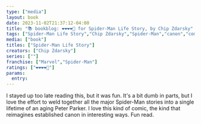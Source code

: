 ```yaml
---
type: ["media"]
layout: book
date: 2023-11-02T21:37:12-04:00
title: "📚 bookblog: ❤️❤️❤️❤️🖤 for Spider-Man Life Story, by Chip Zdarsky"
tags: ["Spider-Man Life Story","Chip Zdarsky","Spider-Man","canon","comics"]
media: ["book"]
titles: ["Spider-Man Life Story"]
creators: ["Chip Zdarsky"]
series: [""]
franchise: ["Marvel","Spider-Man"]
ratings: ["❤️❤️❤️❤️🖤"]
params:
  entry:
---
```


I stayed up too late reading this, but it was fun. It's a bit dumb in parts, but I love the effort to weld together all the major Spider-Man stories into a single lifetime of an aging Peter Parker. I love this kind of comic, the kind that reimagines established canon in interesting ways. Fun read.
